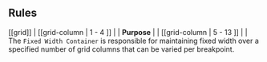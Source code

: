## Rules

[[grid]]
| [[grid-column | 1 - 4 ]]
| | **Purpose**
|
| [[grid-column | 5 - 13 ]]
| |  The `Fixed Width Container` is responsible for maintaining fixed width over a specified number of grid columns that can be varied per breakpoint.
